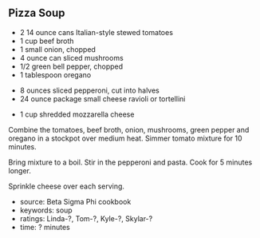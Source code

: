 Pizza Soup
----------

- 2 14 ounce cans Italian-style stewed tomatoes
- 1 cup beef broth
- 1 small onion, chopped
- 4 ounce can sliced mushrooms
- 1/2 green bell pepper, chopped
- 1 tablespoon oregano
<!-- -->
- 8 ounces sliced pepperoni, cut into halves
- 24 ounce package small cheese ravioli or tortellini
<!-- -->
- 1 cup shredded mozzarella cheese

Combine the tomatoes, beef broth, onion, mushrooms, green pepper and
oregano in a stockpot over medium heat.  Simmer tomato mixture for 10
minutes.

Bring mixture to a boil.  Stir in the pepperoni and pasta.  Cook for 5
minutes longer.

Sprinkle cheese over each serving.

- source: Beta Sigma Phi cookbook
- keywords: soup
- ratings: Linda-?, Tom-?, Kyle-?, Skylar-?
- time: ? minutes
